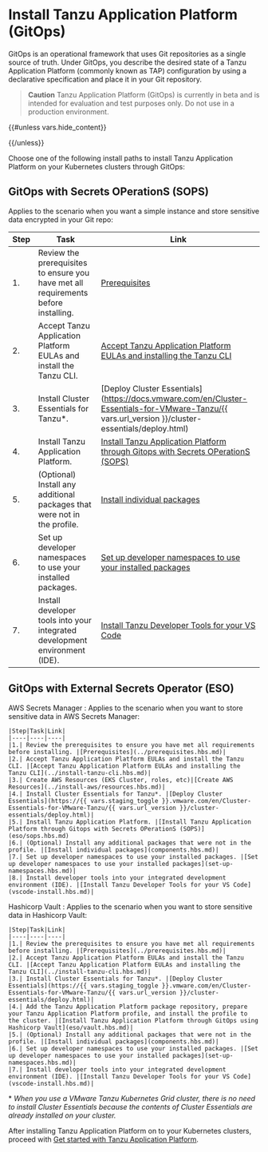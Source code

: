 # Install Tanzu Application Platform (GitOps)

GitOps is an operational framework that uses Git repositories as a single source of truth.
Under GitOps, you describe the desired state of a Tanzu Application Platform (commonly known as TAP) 
configuration by using a declarative specification and place it in your Git repository.

>**Caution** Tanzu Application Platform (GitOps) is currently in beta and is intended for evaluation and test purposes only. Do not use in a production environment.

{{#unless vars.hide_content}}
<!-- TODO: this release is ready for production use in a specific set of conditions, review these conditions to see if your situation qualifies
  - general GitOps benefits/wants
  - if you want a simple instance and can store sensitive data encrypted ni your git repo ==> #SOPS
  - if you need to store secrest in external store blah blah... => #ESO

-->
{{/unless}}

Choose one of the following install paths to install Tanzu Application Platform on your Kubernetes clusters through GitOps:

## <a id='sops'></a>GitOps with Secrets OPerationS (SOPS)

  Applies to the scenario when you want a simple instance and store sensitive data encrypted in your Git repo:

  |Step|Task|Link|
  |----|----|----|
  |1.| Review the prerequisites to ensure you have met all requirements before installing. |[Prerequisites](../prerequisites.hbs.md)|
  |2.| Accept Tanzu Application Platform EULAs and install the Tanzu CLI. |[Accept Tanzu Application Platform EULAs and installing the Tanzu CLI](../install-tanzu-cli.hbs.md)|
  |3.| Install Cluster Essentials for Tanzu*. |[Deploy Cluster Essentials](https://docs.vmware.com/en/Cluster-Essentials-for-VMware-Tanzu/{{ vars.url_version }}/cluster-essentials/deploy.html)|
  |4.| Install Tanzu Application Platform. |[Install Tanzu Application Platform through Gitops with Secrets OPerationS (SOPS)](sops.hbs.md)
  |5.| (Optional) Install any additional packages that were not in the profile. |[Install individual packages](components.hbs.md)|
  |6.| Set up developer namespaces to use your installed packages. |[Set up developer namespaces to use your installed packages](set-up-namespaces.hbs.md)|
  |7.| Install developer tools into your integrated development environment (IDE). |[Install Tanzu Developer Tools for your VS Code](vscode-install.hbs.md)|

## <a id='eso'></a>GitOps with External Secrets Operator (ESO)

AWS Secrets Manager
: Applies to the scenario when you want to store sensitive data in AWS Secrets Manager:

    |Step|Task|Link|
    |----|----|----|
    |1.| Review the prerequisites to ensure you have met all requirements before installing. |[Prerequisites](../prerequisites.hbs.md)|
    |2.| Accept Tanzu Application Platform EULAs and install the Tanzu CLI. |[Accept Tanzu Application Platform EULAs and installing the Tanzu CLI](../install-tanzu-cli.hbs.md)|
    |3.| Create AWS Resources (EKS Cluster, roles, etc)|[Create AWS Resources](../install-aws/resources.hbs.md)|
    |4.| Install Cluster Essentials for Tanzu*. |[Deploy Cluster Essentials](https://{{ vars.staging_toggle }}.vmware.com/en/Cluster-Essentials-for-VMware-Tanzu/{{ vars.url_version }}/cluster-essentials/deploy.html)|
    |5.| Install Tanzu Application Platform. |[Install Tanzu Application Platform through Gitops with Secrets OPerationS (SOPS)](eso/sops.hbs.md)
    |6.| (Optional) Install any additional packages that were not in the profile. |[Install individual packages](components.hbs.md)|
    |7.| Set up developer namespaces to use your installed packages. |[Set up developer namespaces to use your installed packages](set-up-namespaces.hbs.md)|
    |8.| Install developer tools into your integrated development environment (IDE). |[Install Tanzu Developer Tools for your VS Code](vscode-install.hbs.md)|

Hashicorp Vault
: Applies to the scenario when you want to store sensitive data in Hashicorp Vault:

    |Step|Task|Link|
    |----|----|----|
    |1.| Review the prerequisites to ensure you have met all requirements before installing. |[Prerequisites](../prerequisites.hbs.md)|
    |2.| Accept Tanzu Application Platform EULAs and install the Tanzu CLI. |[Accept Tanzu Application Platform EULAs and installing the Tanzu CLI](../install-tanzu-cli.hbs.md)|
    |3.| Install Cluster Essentials for Tanzu*. |[Deploy Cluster Essentials](https://{{ vars.staging_toggle }}.vmware.com/en/Cluster-Essentials-for-VMware-Tanzu/{{ vars.url_version }}/cluster-essentials/deploy.html)|
    |4.| Add the Tanzu Application Platform package repository, prepare your Tanzu Application Platform profile, and install the profile to the cluster. |[Install Tanzu Application Platform through GitOps using Hashicorp Vault](eso/vault.hbs.md)|
    |5.| (Optional) Install any additional packages that were not in the profile. |[Install individual packages](components.hbs.md)|
    |6.| Set up developer namespaces to use your installed packages. |[Set up developer namespaces to use your installed packages](set-up-namespaces.hbs.md)|
    |7.| Install developer tools into your integrated development environment (IDE). |[Install Tanzu Developer Tools for your VS Code](vscode-install.hbs.md)|

\* _When you use a VMware Tanzu Kubernetes Grid cluster, there is no need to install Cluster Essentials because the contents of Cluster Essentials are already installed on your cluster._

After installing Tanzu Application Platform on to your Kubernetes clusters, proceed with [Get started with Tanzu Application Platform](../getting-started.hbs.md).
